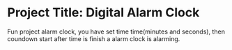 # Project Title: Digital Alarm Clock

Fun project alarm clock, you have set time time(minutes and seconds), then coundown start after time is finish a alarm clock is alarming.

